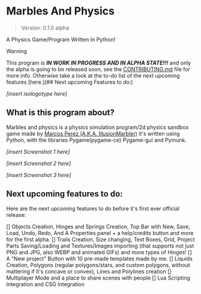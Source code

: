 # Marbles And Physics
> Version: 0.1.0 alpha

A Physics Game/Program Written In Python!

>[!WARNING]
>This program is ***IN WORK IN PROGRESS AND IN ALPHA STATE!!!*** and only the alpha is going to be released soon, see the [CONTRIBUTING.md](docs/CONTRIBUTING.md) file for more info.
>Otherwise take a look at the to-do list of the next upcoming features [here.](## Next upcoming Features to do:)

*[insert isologotype here]*

## What is this program about?
Marbles and physics is a physics simulation program/2d physics sandbox game made by [Marcos Perez (A.K.A. IllusionMarbler)](https://github.com/IllusionMarbler10)
it's written using Python, with the libraries Pygame(pygame-ce) Pygame-gui and Pymunk.

*[insert Screenshot 1 here]*

*[insert Screenshot 2 here]*

*[insert Screenshot 3 here]*

## Next upcoming features to do:
Here are the next upcoming features to do before it's first ever official release:

[] Objects Creation, Hinges and Springs Creation, Top Bar with New, Save, Load, Undo, Redo, And A Properties panel + a help/credits button and more for the first alpha.
[] Trails Creation, Size changing, Text Boxes, Grid, Project Parts Saving/Loading and Textures/Images importing (that supports not just PNG and JPG, also WEBP and animated GIFs) and more types of Hinges!
[] A "New project" Button with 10 pre-made templates made by me.
[] Liquids Creation, Polygons (regular polygons/stars, and custom polygons, without mattering if it's concave or convex), Lines and Polylines creation
[] Multiplayer Mode and a place to share scenes with people
[] Lua Scripting Integration and CSG Integration
